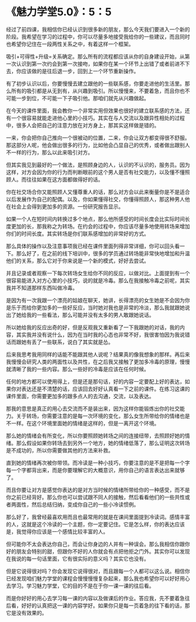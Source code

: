 # 《魅力学堂5.0》：5：5

经过了前四课，我相信你已经认识到很多新的朋友，那么今天我们要进入一个新的阶段。我希望在学习的过程中，你可以尽量多地接受我给你的一些建议，而且同时也希望你记住在一段两性关系之中，有着这样一个框架。

吸引+可得性+升级=关系确定。那么所有的流程都应该从你的自身建设开始，从第一次认识到第一次约会到第一次接吻，如果你在某一个环节上出错了或者前进不下去，你应该做的是往后退一步，回到上一个环节重新操作。

有了初步认识以后，你要慢慢去建立跟他的一些联系感，你要走进他的生活里。那么所有的吸引都是从无到有，从兴趣到吸引。所以慢慢来，不要着急，而且你也不可能一步到位，不可能一下子吸引他。那咱们就先从兴趣做起。

在今天的课件里面，我会教你一个非常实用但效果也很好的建立联系感的方法，还有一个很容易就能走进他心里的小技巧。其实在与人交流以及跟异性相处的过程中，很多人会把自己的注意力放在对方身上，那其实这样做是错的。

一来，你会把你自己推向一个很被动的位置，二来，你会让双方都变得很不舒服。那这部分人呢，他会做出很多的行为，比如他会凸显自己的优秀，或者做出跟别人不一样的行为，那么以此来吸引对方。

但其实我见到最好的一个做法，是照顾身边的人，认识的不认识的，服务员。因为这样，对方会因为你的行为而判断眼前的这个男人是否有社交能力，以及懂不懂照顾人。而往往如果在这方面都做得好的话。

你在社交场合你又能照顾人又懂尊重人的话，那么对方会以此来衡量你是不是适合以后发展作为自己的配偶。以及，你如果懂得社交，你懂得照顾人，那这种男人他在社会上会得到更加多的资源。一份研究报告显示。

如果一个人在短时间内转换过多个地点，那么他所感受的时间长度会比实际时间长度更加的长，那我称之为转场。在约会的过程中，你应该尽量多地使用转场来增加你们的时间长度。其实转场是你们联系感增加的非常好的方式。

那么具体的操作以及注意事项我已经在课件里面列得非常详细，你可以回头看一下。那么好了，在之前的线下培训中，很多的学员通过转场能非常快地增加和升温他们的关系，那么它对于你来说是一个新的模式，好好去尝试。

并且记录或者观察一下每次转场女生给你不同的反应，以做对比。上面提到有一个很容易能进入对方心里的小技巧，说的就是冷毒。那么在我接触冷毒之前呢，其实我并不知道那样东西叫做冷毒。

是因为有一次我跟一个漂亮的姑娘在聊天，她讲，长得漂亮的女生她是不会因为你是乐于而给你更加多的一些好反应，当时她对我也是非常的冷淡，那么我就跟她说出了她给我的一些看法，那么可能并没有太多的男人敢跟她说话。

所以她给我的反应出奇的好，但是反观我又重新看了一下我跟她的对话，我的内容，其实我并没有说什么，因为在当时我的心态也非常不好，我很害怕因为我说错话而跟她有丢了一些联系，说白了其实就是怂。

后来我思考我用同样的话能不能跟其他人说呢？结果真的像我想象的那样。再后来我慢慢会研究人类的两面性以及共性，在之后我又接触了更加多冷毒的原理，慢慢就清晰了我的一些内容。那么一些好的冷毒是应该在任何时候。

任何的地方都可以使用得上，但是还是那句话，好的内容一定要配上好的表达，如果你对表达还是不清楚的话，应该回去好好认真看一下之前的课件。在练习这课的课件里面，你需要更加多的跟多点人的去沟通，交流，以及表达。

那我的意思是真正的用心去交流而不是装出来，因为这样你能锻炼出你的社交能力。关于转场，你需要注意的是每一次环境的变化，那么女生所带给你的情绪也是不一样。在这个环境里面她的情绪是这样的，但是一离开这个环境。

那么她的情绪会有所变化，所以你要照顾她转场之间的连接纽带，去照顾好她的情绪。那么假设如果你转场去到另外一个地方，她的情绪低落了，那么证明这次转场是不成功的，所以你需要做其他的方法来补救。

直到她的情绪再次被你带领。而冷读是一种小技巧，你要注意的是不是把每一个字每一个字都背出来，而是你要理解它的大概意识，用你自己的语言表达出来就够了。

而且你要让对方是感觉你表达的是对方当时候的情绪所带给你的一种感受，而不是你之前已经背好。那么你也可以尝试跟不同人的接触，然后看看他们的一些共性或者两面性，然后总结归纳，变成你自己的一些小冷读惯例。

那么好了，我曾经最喜欢用而且也最常用的就是在课间里面提到冷读词。感情丰富的人，这就是这个冷读的一个主题，你一定要记住。它是怎么样，你的表达应该是，我觉得你应该是一个感情比较丰富的人。

但可能你不太会表达你自己，而会让你身边的人并有一种误会。那么我相信你跟你好的朋友会特别的甜，但跟你不好的人你就会有点把他拒之门外。其实你可以发现在我说的每一句话里面，它有很实际的意义吗？其实它也没有。

但是它说得很对吗？你会发现它说得很对，而且跟每一个人都可以这么说。相信你已经发现咱们魅力学堂的课程会慢慢慢慢复杂起来，那么我也希望你可以好好用心去学习。学习魅力学堂，它的目的不是在于你一课一课的往后看。

而是你好好的用心去学习每一课的内容以及做课后的作业。答应我，先不要着急往后看，好好的认真把这一课的内容学好。如果你只是每一页着急的往下看的话，那它是没有效果的。

